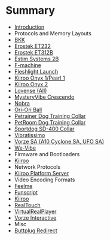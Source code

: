 # Summary

* [Introduction](README.md)
* Protocols and Memory Layouts
 * [BKK](hardware/bkk.md)
 * [Erostek ET232](hardware/erostek-et232.md)
 * [Erostek ET312B](hardware/erostek-et312b.md)
 * [Estim Systems 2B](hardware/estim-systems-2b.md)
 * [F-machine](hardware/f-machine.md)
 * [Fleshlight Launch](hardware/fleshlight-launch.md)
 * [Kiiroo Onyx 1/Pearl 1](hardware/kiiroo-onyx-pearl-1.md)
 * [Kiiroo Onyx 2](hardware/kiiroo-onyx-2.md)
 * [Lovense (All)](hardware/lovense.md)
 * [MysteryVibe Crescendo](hardware/mysteryvibe.md)
 * [Nobra](hardware/nobra.md)
 * [Ori-Ori Ball](hardware/oriori-ball.md)
 * [Petrainer Dog Training Collar](hardware/petrainer.md)
 * [PetRoom Dog Training Collar](hardware/petroom.md)
 * [Sportdog SD-400 Collar](hardware/sportdog-sd400.md)
 * [Vibratissimo](hardware/vibratissimo.md)
 * [Vorze SA (A10 Cyclone SA, UFO SA)](hardware/vorze-sa.md)
 * [We-Vibe](hardware/wevibe.md)
* Firmware and Bootloaders
 * [Kiiroo](firmware/kiiroo.md)
* Network Protocols
 * [Kiiroo Platform Server](network/kiiroo-platform-server.md)
* Video Encoding Formats
 * [Feelme](video-encoding-formats/feelme.md)
 * [Funscript](video-encoding-formats/funscript.md)
 * [Kiiroo](video-encoding-formats/kiiroo.md)
 * [RealTouch](video-encoding-formats/realtouch.md)
 * [VirtualRealPlayer](video-encoding-formats/virtualrealplayer.md)
 * [Vorze Interactive](video-encoding-formats/vorze-interactive.md)
* Misc
 * [Buttplug Redirect](misc/buttplug-redirect.md)
